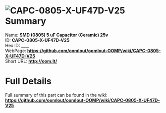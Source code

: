 
![CAPC-0805-X-UF47D-V25](https://github.com/oomlout/oomlout-OOMP/blob/master/parts/CAPC-0805-X-UF47D-V25/CAPC-0805-X-UF47D-V25_420.jpg)   
Summary
=================
  
Name: __SMD (0805) 5 uF Capacitor (Ceramic) 25v__    
ID: __CAPC-0805-X-UF47D-V25__   
Hex ID: ____   
WebPage: __https://github.com/oomlout/oomlout-OOMP/wiki/CAPC-0805-X-UF47D-V25__   
Short URL: __http://oom.lt/__   

Full Details
==========================
Full summary of this part can be found in the wiki:   
__https://github.com/oomlout/oomlout-OOMP/wiki/CAPC-0805-X-UF47D-V25__    

